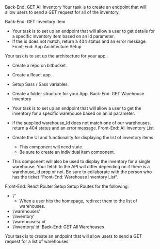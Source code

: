 Back-End: GET All Inventory
Your task is to create an endpoint that will allow users to send a GET request for all of the inventory.

Back-End: GET Inventory Item
* Your task is to set up an endpoint that will allow a user to get details for a specific inventory item based on an id parameter.
* If the id does not match, return a 404 status and an error message.
Front-End: App Architecture Setup

Your task is to set up the architecture for your app.
* Create a repo on bitbucket.
* Create a React app.
* Setup Sass / Sass variables.
* Create a folder structure for your App.
Back-End: GET Warehouse Inventory


* Your task is to set up an endpoint that will allow a user to get the inventory for a specific warehouse based on an id parameter.
* If the supplied warehouse_Id does not match one of our warehouses, return a 404 status and an error message.
Front-End: All Inventory List

* Create the UI and functionality for displaying the list of inventory items.
   * This component will need state.
   * Be sure to create an individual item component.
* This component will also be used to display the inventory for a single warehouse. Your fetch to the API will differ depending on if there is a warehouse_id prop or not. Be sure to collaborate with the person who has the ticket “Front-End: Warehouse Inventory List“.

Front-End: React Router Setup
Setup Routes for the following:
* ‘/’
   * When a user hits the homepage, redirect them to the list of warehouses.
* ‘/warehouses’
* ‘/inventory’
* ‘/warehouses/:id’
* ‘/inventory/:id’
Back-End: GET All Warehouses

Your task is to create an endpoint that will allow users to send a GET request for a list of warehouses
